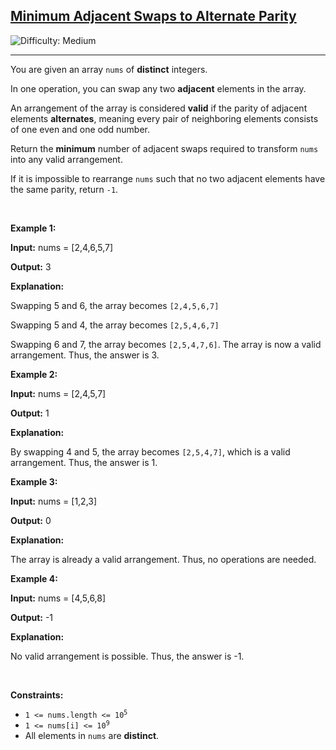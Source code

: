 <h2><a href="https://leetcode.com/problems/minimum-adjacent-swaps-to-alternate-parity">Minimum Adjacent Swaps to Alternate Parity</a></h2> <img src='https://img.shields.io/badge/Difficulty-Medium-orange' alt='Difficulty: Medium' /><hr><p>You are given an array <code>nums</code> of <strong>distinct</strong> integers.</p>

<p>In one operation, you can swap any two <strong>adjacent</strong> elements in the array.</p>

<p>An arrangement of the array is considered <strong>valid</strong> if the parity of adjacent elements <strong>alternates</strong>, meaning every pair of neighboring elements consists of one even and one odd number.</p>

<p>Return the <strong>minimum</strong> number of adjacent swaps required to transform <code>nums</code> into any valid arrangement.</p>

<p>If it is impossible to rearrange <code>nums</code> such that no two adjacent elements have the same parity, return <code>-1</code>.</p>

<p>&nbsp;</p>
<p><strong class="example">Example 1:</strong></p>

<div class="example-block">
<p><strong>Input:</strong> <span class="example-io">nums = [2,4,6,5,7]</span></p>

<p><strong>Output:</strong> <span class="example-io">3</span></p>

<p><strong>Explanation:</strong></p>

<p>Swapping 5 and 6, the array becomes <code>[2,4,5,6,7]</code></p>

<p>Swapping 5 and 4, the array becomes <code>[2,5,4,6,7]</code></p>

<p>Swapping 6 and 7, the array becomes <code>[2,5,4,7,6]</code>. The array is now a valid arrangement. Thus, the answer is 3.</p>
</div>

<p><strong class="example">Example 2:</strong></p>

<div class="example-block">
<p><strong>Input:</strong> <span class="example-io">nums = [2,4,5,7]</span></p>

<p><strong>Output:</strong> <span class="example-io">1</span></p>

<p><strong>Explanation:</strong></p>

<p>By swapping 4 and 5, the array becomes <code>[2,5,4,7]</code>, which is a valid arrangement. Thus, the answer is 1.</p>
</div>

<p><strong class="example">Example 3:</strong></p>

<div class="example-block">
<p><strong>Input:</strong> <span class="example-io">nums = [1,2,3]</span></p>

<p><strong>Output:</strong> <span class="example-io">0</span></p>

<p><strong>Explanation:</strong></p>

<p>The array is already a valid arrangement. Thus, no operations are needed.</p>
</div>

<p><strong class="example">Example 4:</strong></p>

<div class="example-block">
<p><strong>Input:</strong> <span class="example-io">nums = [4,5,6,8]</span></p>

<p><strong>Output:</strong> <span class="example-io">-1</span></p>

<p><strong>Explanation:</strong></p>

<p>No valid arrangement is possible. Thus, the answer is -1.</p>
</div>

<p>&nbsp;</p>
<p><strong>Constraints:</strong></p>

<ul>
	<li><code>1 &lt;= nums.length &lt;= 10<sup>5</sup></code></li>
	<li><code>1 &lt;= nums[i] &lt;= 10<sup>9</sup></code></li>
	<li>All elements in <code>nums</code> are <strong>distinct</strong>.</li>
</ul>
